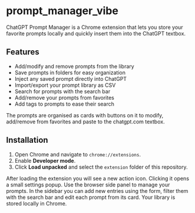 # prompt_manager_vibe

ChatGPT Prompt Manager is a Chrome extension that lets you store your favorite prompts locally and quickly insert them into the ChatGPT textbox.

## Features
- Add/modify and remove prompts from the library
- Save prompts in folders for easy organization
- Inject any saved prompt directly into ChatGPT
- Import/export your prompt library as CSV
- Search for prompts with the search bar
- Add/remove your prompts from favorites
- Add tags to prompts to ease their search

The prompts are organised as cards with buttons on it to modify, add/remove from favorites and paste to the chatgpt.com textbox.

## Installation
1. Open Chrome and navigate to `chrome://extensions`.
2. Enable **Developer mode**.
3. Click **Load unpacked** and select the `extension` folder of this repository.

After loading the extension you will see a new action icon. Clicking it opens a small settings popup. Use the browser side panel to manage your prompts. In the sidebar you can add new entries using the form, filter them with the search bar and edit each prompt from its card. Your library is stored locally in Chrome.
